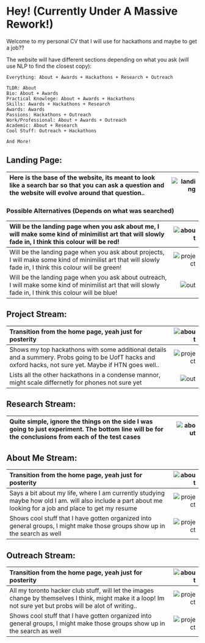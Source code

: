 # Hey! (Currently Under A Massive Rework!)
Welcome to my personal CV that I will use for hackathons and maybe to get a job??

The website will have different sections depending on what you ask (will use NLP to find the closest copy):
```
Everything: About + Awards + Hackathons + Research + Outreach

TLDR: About
Bio: About + Awards
Practical Knowlege: About + Awards + Hackathons
Skills: Awards + Hackathons + Research
Awards: Awards
Passions: Hackathons + Outreach
Work/Professional: About + Awards + Outreach
Academic: About + Research
Cool Stuff: Outreach + Hackathons

And More!
```

## Landing Page:

Here is the base of the website, its meant to look like a search bar so that you can ask a question and the website will evolve around that question.. | ![landing](https://github.com/rbrtknwls/rbrtknwls.github.io/blob/master/planning/Home%20Page.png)
| :--- | ---: 

### Possible Alternatives (Depends on what was searched)

Will be the landing page when you ask about me, I will make some kind of minimilist art that will slowly fade in, I think this colour will be red! | ![about](https://github.com/rbrtknwls/rbrtknwls.github.io/blob/master/planning/About%20Me.png)
| :--- | ---: 
Will be the landing page when you ask about projects, I will make some kind of minimilist art that will slowly fade in, I think this colour will be green! | ![project](https://github.com/rbrtknwls/rbrtknwls.github.io/blob/master/planning/Projects.png)
Will be the landing page when you ask about outreach, I will make some kind of minimilist art that will slowly fade in, I think this colour will be blue! | ![out](https://github.com/rbrtknwls/rbrtknwls.github.io/blob/master/planning/Outreach%20.png)

## Project Stream:

Transition from the home page, yeah just for posterity | ![about](https://github.com/rbrtknwls/rbrtknwls.github.io/blob/master/planning/Projects%20(Home-_Feature).png)
| :--- | ---: 
Shows my top hackathons with some additional details and a summery. Probs going to be UofT hacks and oxford hacks, not sure yet. Maybe if HTN goes well..| ![project](https://github.com/rbrtknwls/rbrtknwls.github.io/blob/master/planning/Projects%20(Feature%20Hackathons)%20(1).png)
Lists all the other hackathons in a condense mannor, might scale differnetly for phones not sure yet | ![out](https://github.com/rbrtknwls/rbrtknwls.github.io/blob/master/planning/Projects%20(Hackathons).png)

## Research Stream:
Quite simple, ignore the things on the side I was going to just experiment. The bottom line will be for the conclusions from each of the test cases | ![about](https://github.com/rbrtknwls/rbrtknwls.github.io/blob/master/planning/Projects%20(Research)%20.png)
| :--- | ---: 

## About Me Stream:

Transition from the home page, yeah just for posterity | ![about](https://github.com/rbrtknwls/rbrtknwls.github.io/blob/master/planning/About%20Me%20(Home-_Bio).png)
| :--- | ---: 
Says a bit about my life, where I am currently studying maybe how old I am. will also include a part about me looking for a job and place to get my resume| ![project](https://github.com/rbrtknwls/rbrtknwls.github.io/blob/master/planning/About%20Me%20(Bio).png)
Shows cool stuff that I have gotten organized into general groups, I might make those groups show up in the search as well| ![project](https://github.com/rbrtknwls/rbrtknwls.github.io/blob/master/planning/About%20Me%20(Skills%20_%20Awards).png)

## Outreach Stream:

Transition from the home page, yeah just for posterity | ![about](https://github.com/rbrtknwls/rbrtknwls.github.io/blob/master/planning/Outreach%20(Home-_Organization)%20.png)
| :--- | ---: 
All my toronto hacker club stuff, will let the images change by themselves I think, might make it a loop! Im not sure yet but probs will be alot of writing..| ![project](https://github.com/rbrtknwls/rbrtknwls.github.io/blob/master/planning/About%20Me%20(Bio).png)
Shows cool stuff that I have gotten organized into general groups, I might make those groups show up in the search as well| ![project](https://github.com/rbrtknwls/rbrtknwls.github.io/blob/master/planning/About%20Me%20(Skills%20_%20Awards).png)
